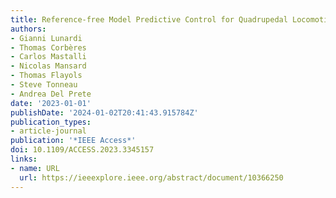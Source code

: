 ```yaml
---
title: Reference-free Model Predictive Control for Quadrupedal Locomotion
authors:
- Gianni Lunardi
- Thomas Corbères
- Carlos Mastalli
- Nicolas Mansard
- Thomas Flayols
- Steve Tonneau
- Andrea Del Prete
date: '2023-01-01'
publishDate: '2024-01-02T20:41:43.915784Z'
publication_types:
- article-journal
publication: '*IEEE Access*'
doi: 10.1109/ACCESS.2023.3345157
links:
- name: URL
  url: https://ieeexplore.ieee.org/abstract/document/10366250
---
```


